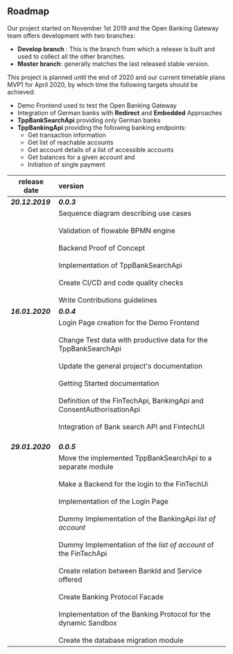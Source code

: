 ## **Roadmap**

Our project started on November 1st 2019 and the Open Banking Gateway team offers development with two branches: 

* **Develop branch** : This is the branch from which a release is built and used to collect all the other branches. 
* **Master branch**: generally matches the last released stable version.

This project is planned until the end of 2020 and our current timetable plans MVP1 for April 2020, by which time the following targets should be achieved:
* Demo Frontend used to test the Open Banking Gateway
* Integration of German banks with **Redirect** and **Embedded** Approaches 
* **TppBankSearchApi** providing only German banks 
* **TppBankingApi** providing the following banking endpoints:
    * Get transaction information
    * Get list of reachable accounts
    * Get account details of a list of accessible accounts
    * Get balances for a given account and 
    * Initiation of single payment

| release date       | version           |
| ------------- |:-------------|
| ***20.12.2019***      | ***0.0.3*** | 
|            |  Sequence diagram describing use cases<br/><br/>Validation of  flowable BPMN engine<br/><br/>Backend Proof of Concept <br/><br/>Implementation of TppBankSearchApi <br/><br/>Create CI/CD and code quality checks <br/><br/>Write Contributions guidelines| 
|***16.01.2020***     |***0.0.4***    |
|            |Login Page creation for the Demo Frontend<br/><br/>Change Test data with productive data for the TppBankSearchApi<br/><br/>Update the general project's documentation<br/><br/>Getting Started documentation<br/><br/>Definition of the FinTechApi, BankingApi and ConsentAuthorisationApi<br/><br/>Integration of Bank search API and FintechUI<br/><br/>       |
| ***29.01.2020***      | ***0.0.5*** | 
|            |Move the implemented TppBankSearchApi to a separate module<br/><br/>Make a Backend for the login to the FinTechUi<br/><br/>Implementation of the Login Page<br/><br/>Dummy Implementation of the BankingApi *list of account* <br/><br/>Dummy Implementation of the *list of account* of the FinTechApi<br/><br/> Create relation between BankId and Service offered<br/><br/>Create Banking Protocol Facade<br/><br/>Implementation of the Banking Protocol for the dynamic Sandbox<br/><br/>Create the database migration module| 

